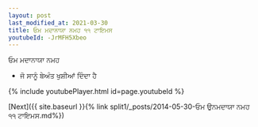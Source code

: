 ```yaml
---
layout: post
last_modified_at: 2021-03-30
title: ਓਮ ਮਦਾਨਾਯਾ ਨਮਹ ੧੧ ਟਾਇਮਸ
youtubeId: -JrMFH5Xbeo
---
```

 
 
 ਓਮ ਮਦਾਨਾਯਾ ਨਮਹ  
 
 -  ਜੋ ਸਾਨੂੰ ਬੇਅੰਤ ਖੁਸ਼ੀਆਂ ਦਿੰਦਾ ਹੈ 
 
  
 
  
 
 
 
 
 
 


{% include youtubePlayer.html id=page.youtubeId %}
 
[Next]({{ site.baseurl }}{% link  split1/_posts/2014-05-30-ਓਮ ਉਨਮਦਾਯਾ ਨਮਹ ੧੧ ਟਾਇਮਸ.md%})
 
